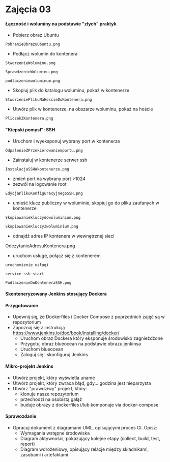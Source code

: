 # Zajęcia 03

#### Łączność i woluminy na podstawie "złych" praktyk

* Pobierz obraz Ubuntu

`PobranieObrazuUbuntu.png`
* Podłącz wolumin do kontenera

`StworzenieWoluminu.png`

`SprawdzenieWoluminu.png`

`podlaczeniewoluminum.png`

* Skopiuj plik do katalogu woluminu, pokaż w kontenerze

`StworzeniePlikuNaHoscieDoKontenera.png`

* Utwórz plik w kontenerze, na obszarze woluminu, pokaż na hoście

`PliczekZKontenera.png`

#### "Kiepski pomysł": SSH
* Uruchom i wyeksponuj wybrany port w kontenerze

`OdpalenieZPrzekierowaniemportu.png`
* Zainstaluj w kontenerze serwer ssh

`InstalacjaSSHWkontenerze.png`
* zmień port na wybrany port >1024
* zezwól na logowanie root

`EdycjaPlikuKonfiguracyjnegoSSH.png`
* umieść klucz publiczny w woluminie, skopiuj go do pliku zaufanych w kontenerze

`Skopiowaniekluczydowoluminium.png`

`SkopiowanieKluczyZwoluminium.png`
* odnajdź adres IP kontenera w wewnętrznej sieci

OdczytanieAdresuKontenera.png
* uruchom usługę, połącz się z kontenerem

`uruchomienie usługi `

`service ssh start`

`PodlaczenieDoKonteneraSSH.png`

#### Skonteneryzowany Jenkins stosujący Dockera

#### Przygotowanie
* Upewnij się, że Dockerfiles i Docker Compose z poprzednich zajęć są w repozytorium
* Zapoznaj się z instrukcją https://www.jenkins.io/doc/book/installing/docker/
  * Uruchom obraz Dockera który eksponuje środowisko zagnieżdżone
  * Przygotuj obraz blueocean na podstawie obrazu jenkinsa
  * Uruchom blueocean
  * Zaloguj się i skonfiguruj Jenkins
  
#### Mikro-projekt Jenkins
* Utwórz projekt, który wyświetla uname
* Utwórz projekt, który zwraca błąd, gdy... godzina jest nieparzysta 
* Utwórz "prawdziwy" projekt, który:
  * klonuje nasze repozytorium
  * przechodzi na osobistą gałąź
  * buduje obrazy z dockerfiles i/lub komponuje via docker-compose
  
#### Sprawozdanie
* Opracuj dokument z diagramami UML, opisującymi proces CI. Opisz:
  * Wymagania wstępne środowiska
  * Diagram aktywności, pokazujący kolejne etapy (collect, build, test, report)
  * Diagram wdrożeniowy, opisujący relacje między składnikami, zasobami i artefaktami
